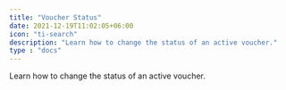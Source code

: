 ```yaml
---
title: "Voucher Status"
date: 2021-12-19T11:02:05+06:00
icon: "ti-search"
description: "Learn how to change the status of an active voucher."
type : "docs"
---
```


Learn how to change the status of an active voucher.
